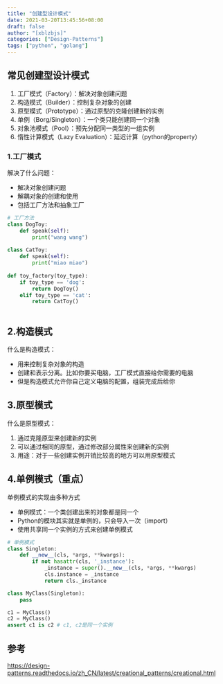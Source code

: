 ```yaml
---
title: "创建型设计模式"
date: 2021-03-20T13:45:56+08:00
draft: false
author: "[xblzbjs]"
categories: ["Design-Patterns"]
tags: ["python", "golang"]
---
```


 

## 常见创建型设计模式

1. 工厂模式（Factory）：解决对象创建问题
2. 构造模式（Builder）：控制复杂对象的创建
3. 原型模式（Prototype）：通过原型的克隆创建新的实例
4. 单例（Borg/Singleton）：一个类只能创建同一个对象
5. 对象池模式（Pool）：预先分配同一类型的一组实例
6. 惰性计算模式（Lazy Evaluation）：延迟计算（python的property）

### 1.工厂模式

解决了什么问题：

- 解决对象创建问题
- 解耦对象的创建和使用
- 包括工厂方法和抽象工厂

```python
# 工厂方法
class DogToy:
    def speak(self):
        print("wang wang")
        
class CatToy:
    def speak(self):
        print("miao miao")
        
def toy_factory(toy_type):
    if toy_type == 'dog':
        return DogToy()
    elif toy_type == 'cat':
        return CatToy()
        
```

## 2.构造模式

什么是构造模式：

- 用来控制复杂对象的构造
- 创建和表示分离。比如你要买电脑，工厂模式直接给你需要的电脑
- 但是构造模式允许你自己定义电脑的配置，组装完成后给你

## 3.原型模式

什么是原型模式：

1. 通过克隆原型来创建新的实例
2. 可以通过相同的原型，通过修改部分属性来创建新的实例
3. 用途：对于一些创建实例开销比较高的地方可以用原型模式

## 4.单例模式（重点）

单例模式的实现由多种方式

- 单例模式：一个类创建出来的对象都是同一个
- Python的模块其实就是单例的，只会导入一次（import）
- 使用共享同一个实例的方式来创建单例模式

```python
# 单例模式
class Singleton:
    def __new__(cls, *args, **kwargs):
        if not hasattr(cls, '_instance'):
            _instance = super().__new__(cls, *args, **kwargs)
            cls.instance = _instance
            return cls._instance

class MyClass(Singleton):
    pass

c1 = MyClass()
c2 = MyClass()
assert c1 is c2 # c1, c2是同一个实例
```

## 参考

<https://design-patterns.readthedocs.io/zh_CN/latest/creational_patterns/creational.html>
